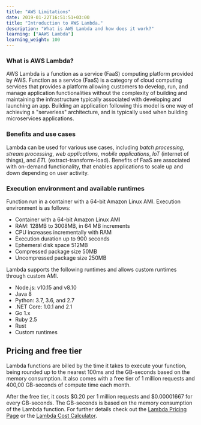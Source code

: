 ```yaml
---
title: "AWS Limitations"
date: 2019-01-22T16:51:51+03:00
title: "Introduction to AWS Lambda."
description: "What is AWS Lambda and how does it work?"
learning: ["AAWS Lambda"]
learning_weight: 100
---
```


### What is AWS Lambda?

AWS Lambda is a function as a service (FaaS) computing platform provided by AWS. Function as a service (FaaS) is a category of cloud computing services that provides a platform allowing customers to develop, run, and manage application functionalities without the complexity of building and maintaining the infrastructure typically associated with developing and launching an app. Building an application following this model is one way of achieving a "serverless" architecture, and is typically used when building microservices applications. 

### Benefits and use cases

Lambda can be used for various use cases, including *batch processing*, *stream processing*, *web applications*, *mobile applications*, *IoT* (internet of things), and *ETL* (extract-transform-load).
Benefits of FaaS are associated with on-demand functionality, that enables applications to scale up and down depending on user activity.


### Execution environment and available runtimes

Function run in a container with a 64-bit Amazon Linux AMI. Execution environment is as follows:

  * Container with a 64-bit Amazon Linux AMI
  * RAM: 128MB to 3008MB, in 64 MB increments 
  * CPU increases incrementally with RAM
  * Execution duration up to 900 seconds
  * Ephemeral disk space 512MB
  * Compressed package size 50MB
  * Uncompressed package size 250MB


Lambda supports the following runtimes and allows custom runtimes through custom AMI.

  * Node.js: v10.15 and v8.10
  * Java 8
  * Python: 3.7, 3.6, and 2.7
  * .NET Core: 1.0.1 and 2.1
  * Go 1.x
  * Ruby 2.5
  * Rust
  * Custom runtimes

## Pricing and free tier

Lambda functions are billed by the time it takes to execute your function, being rounded up to the nearest 100ms and the GB-seconds based on the memory consumption. It also comes with a free tier of 1 million requests and 400,00 GB-seconds of compute time each month.


After the free tier, it costs $0.20 per 1 million requests and $0.00001667 for every GB-seconds. The GB-seconds is based on the memory consumption of the Lambda function. For further details check out the <a href='https://aws.amazon.com/lambda/pricing/' target='_blank'>Lambda Pricing Page</a> or the <a href='/lambda-cost-calculator' target='_blank'>Lambda Cost Calculator</a>.
